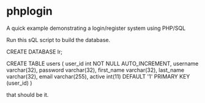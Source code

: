 phplogin
========

A quick example demonstrating a login/register system using PHP/SQL


Run this sQL script to build the database.


CREATE DATABASE lr;

CREATE TABLE users
(
user_id int NOT NULL AUTO_INCREMENT,
username varchar(32),
password varchar(32),
first_name varchar(32),
last_name varchar(32),
email varchar(255),
active int(11) DEFAULT '1'
PRIMARY KEY (user_id)
)

that should be it.
